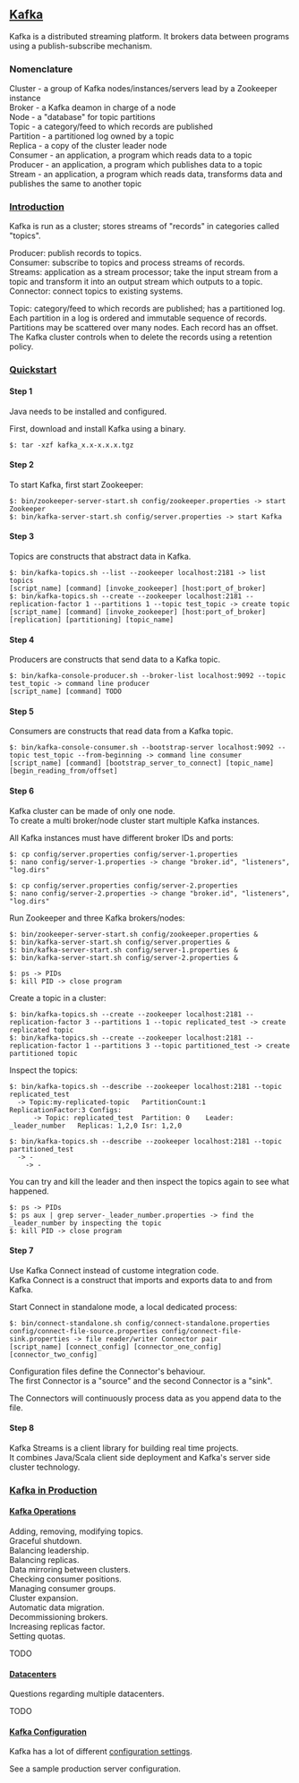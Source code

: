 ## [Kafka](https://kafka.apache.org/)

Kafka is a distributed streaming platform. It brokers data between programs using a publish-subscribe mechanism. 

### Nomenclature

Cluster - a group of Kafka nodes/instances/servers lead by a Zookeeper instance  
Broker - a Kafka deamon in charge of a node  
Node - a "database" for topic partitions  
Topic - a category/feed to which records are published  
Partition - a partitioned log owned by a topic  
Replica - a copy of the cluster leader node  
Consumer - an application, a program which reads data to a topic  
Producer - an application, a program which publishes data to a topic  
Stream - an application, a program which reads data, transforms data and publishes the same to another topic  

### [Introduction](http://kafka.apache.org/intro)

Kafka is run as a cluster; stores streams of "records" in categories called "topics".

Producer: publish records to topics.  
Consumer: subscribe to topics and process streams of records.  
Streams: application as a stream processor; take the input stream from a topic and transform it into an output stream which outputs to a topic.  
Connector: connect topics to existing systems.  

Topic: category/feed to which records are published; has a partitioned log.  
Each partition in a log is ordered and immutable sequence of records. Partitions may be scattered over many nodes. Each record has an offset. The Kafka cluster controls when to delete the records using a retention policy.  

### [Quickstart](http://kafka.apache.org/quickstart)

#### Step 1

Java needs to be installed and configured.

First, download and install Kafka using a binary.
```
$: tar -xzf kafka_x.x-x.x.x.tgz
```

#### Step 2

To start Kafka, first start Zookeeper:  
```
$: bin/zookeeper-server-start.sh config/zookeeper.properties -> start Zookeeper
$: bin/kafka-server-start.sh config/server.properties -> start Kafka
```

#### Step 3

Topics are constructs that abstract data in Kafka.  
```
$: bin/kafka-topics.sh --list --zookeeper localhost:2181 -> list topics
[script_name] [command] [invoke_zookeeper] [host:port_of_broker]
$: bin/kafka-topics.sh --create --zookeeper localhost:2181 --replication-factor 1 --partitions 1 --topic test_topic -> create topic
[script_name] [command] [invoke_zookeeper] [host:port_of_broker] [replication] [partitioning] [topic_name]
```

#### Step 4

Producers are constructs that send data to a Kafka topic.
```
$: bin/kafka-console-producer.sh --broker-list localhost:9092 --topic test_topic -> command line producer
[script_name] [command] TODO
```

#### Step 5

Consumers are constructs that read data from a Kafka topic.
```
$: bin/kafka-console-consumer.sh --bootstrap-server localhost:9092 --topic test_topic --from-beginning -> command line consumer
[script_name] [command] [bootstrap_server_to_connect] [topic_name] [begin_reading_from/offset]
```

#### Step 6

Kafka cluster can be made of only one node.  
To create a multi broker/node cluster start multiple Kafka instances.  

All Kafka instances must have different broker IDs and ports:  
```
$: cp config/server.properties config/server-1.properties
$: nano config/server-1.properties -> change "broker.id", "listeners", "log.dirs"

$: cp config/server.properties config/server-2.properties
$: nano config/server-2.properties -> change "broker.id", "listeners", "log.dirs"
```

Run Zookeeper and three Kafka brokers/nodes:  
```
$: bin/zookeeper-server-start.sh config/zookeeper.properties &
$: bin/kafka-server-start.sh config/server.properties &
$: bin/kafka-server-start.sh config/server-1.properties &
$: bin/kafka-server-start.sh config/server-2.properties &

$: ps -> PIDs
$: kill PID -> close program
```

Create a topic in a cluster:
```
$: bin/kafka-topics.sh --create --zookeeper localhost:2181 --replication-factor 3 --partitions 1 --topic replicated_test -> create replicated topic
$: bin/kafka-topics.sh --create --zookeeper localhost:2181 --replication-factor 1 --partitions 3 --topic partitioned_test -> create partitioned topic
```

Inspect the topics:  
```
$: bin/kafka-topics.sh --describe --zookeeper localhost:2181 --topic replicated_test
  -> Topic:my-replicated-topic   PartitionCount:1    ReplicationFactor:3 Configs:
      -> Topic: replicated_test  Partition: 0    Leader: _leader_number   Replicas: 1,2,0 Isr: 1,2,0

$: bin/kafka-topics.sh --describe --zookeeper localhost:2181 --topic partitioned_test
  -> -
    -> -
```

You can try and kill the leader and then inspect the topics again to see what happened.  
```
$: ps -> PIDs
$: ps aux | grep server-_leader_number.properties -> find the _leader_number by inspecting the topic  
$: kill PID -> close program
```

#### Step 7

Use Kafka Connect instead of custome integration code.  
Kafka Connect is a construct that imports and exports data to and from Kafka.  

Start Connect in standalone mode, a local dedicated process:  
```
$: bin/connect-standalone.sh config/connect-standalone.properties config/connect-file-source.properties config/connect-file-sink.properties -> file reader/writer Connector pair  
[script_name] [connect_config] [connector_one_config] [connector_two_config]
```
Configuration files define the Connector's behaviour.  
The first Connector is a "source" and the second Connector is a "sink".  

The Connectors will continuously process data as you append data to the file.  

#### Step 8

Kafka Streams is a client library for building real time projects.  
It combines Java/Scala client side deployment and Kafka's server side cluster technology.  

### [Kafka in Production](http://kafka.apache.org/documentation/#operations) 

#### [Kafka Operations](http://kafka.apache.org/documentation/#basic_ops)

Adding, removing, modifying topics.  
Graceful shutdown.  
Balancing leadership.  
Balancing replicas.  
Data mirroring between clusters.  
Checking consumer positions.  
Managing consumer groups.  
Cluster expansion.  
Automatic data migration.  
Decommissioning brokers.  
Increasing replicas factor.  
Setting quotas.  

TODO  

#### [Datacenters](http://kafka.apache.org/documentation/#datacenters)

Questions regarding multiple datacenters.  

TODO  

#### [Kafka Configuration](http://kafka.apache.org/documentation/#config)

Kafka has a lot of different [configuration settings](http://kafka.apache.org/documentation/#configuration).  

See a sample production server configuration.  
